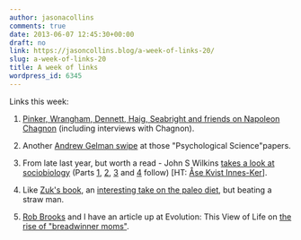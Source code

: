 ```yaml
---
author: jasonacollins
comments: true
date: 2013-06-07 12:45:30+00:00
draft: no
link: https://jasoncollins.blog/a-week-of-links-20/
slug: a-week-of-links-20
title: A week of links
wordpress_id: 6345
---
```


Links this week:



	
  1. [Pinker, Wrangham, Dennett, Haig, Seabright and friends on Napoleon Chagnon](http://www.edge.org/conversation/napoleon-chagnon-blood-is-their-argument) (including interviews with Chagnon).

	
  2. Another [Andrew Gelman swipe](http://themonkeycage.org/2013/05/30/more-on-those-psychological-science-papers-menstrual-cycles-and-political-attitudes-biceps-size-and-political-attitudes/) at those "Psychological Science"papers.

	
  3. From late last year, but worth a read - John S Wilkins [takes a look at sociobiology](http://evolvingthoughts.net/2012/12/eww-i-stepped-in-some-evolutionary-psychology-and-other-crap/) (Parts [1](evolvingthoughts.net/2012/12/evopsychopathy-1-conditions-for-sociobiology/), [2](http://evolvingthoughts.net/2012/12/evopsychopathy-2-the-phylogenetic-bracket/), [3](http://evolvingthoughts.net/2012/12/evopsychopathy-3-the-explanatory-target/) and [4](http://evolvingthoughts.net/2012/12/evopsychopathy-4-adaptive-scenarios/) follow) [HT: [Åse Kvist Innes-Ker](http://asefixesscience.wordpress.com/)].

	
  4. Like [Zuk's book](https://jasoncollins.blog/zuks-paleofantasy/), an [interesting take on the paleo diet](http://www.scientificamerican.com/article.cfm?id=why-paleo-diet-half-baked-how-hunter-gatherer-really-eat), but beating a straw man.

	
  5. [Rob Brooks](http://www.robbrooks.net/) and I have an article up at Evolution: This View of Life on [the rise of "breadwinner moms"](http://www.thisviewoflife.com/index.php/magazine/articles/1070/breadwinner-moms-progress-toward-equity-or-sign-of-the-end-times).


